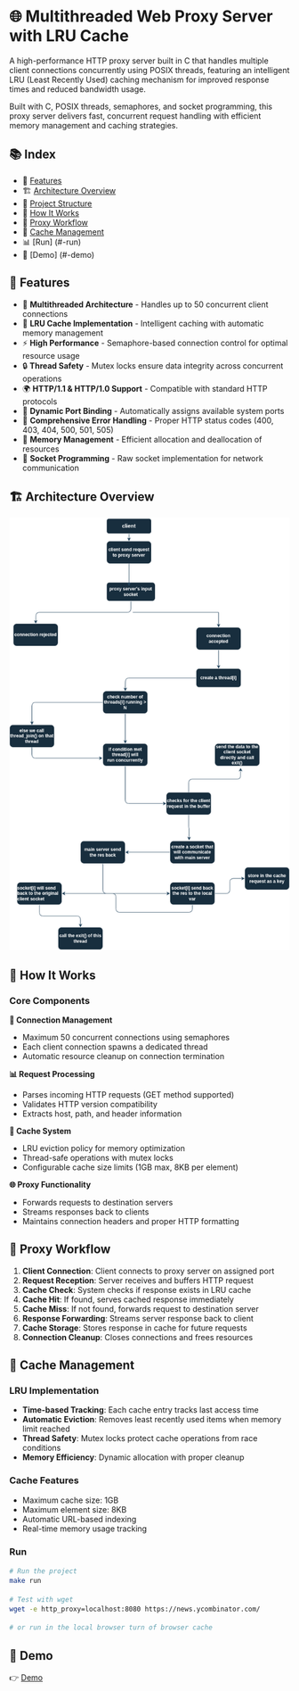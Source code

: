# 🌐 Multithreaded Web Proxy Server with LRU Cache

A high-performance HTTP proxy server built in C that handles multiple client connections concurrently using POSIX threads, featuring an intelligent LRU (Least Recently Used) caching mechanism for improved response times and reduced bandwidth usage.

Built with C, POSIX threads, semaphores, and socket programming, this proxy server delivers fast, concurrent request handling with efficient memory management and caching strategies.

## 📚 Index
- 🚀 [Features](#-features)
- 🏗️ [Architecture Overview](#️-architecture-overview)
- 📁 [Project Structure](#-project-structure)
- 🔧 [How It Works](#-how-it-works)
- 🚦 [Proxy Workflow](#-proxy-workflow)
- 🧠 [Cache Management](#-cache-management)
- 📊 [Run] (#-run)
- 🎥 [Demo] (#-demo)

## 🚀 Features

- 🔄 **Multithreaded Architecture** - Handles up to 50 concurrent client connections
- 🧠 **LRU Cache Implementation** - Intelligent caching with automatic memory management
- ⚡ **High Performance** - Semaphore-based connection control for optimal resource usage
- 🔒 **Thread Safety** - Mutex locks ensure data integrity across concurrent operations
- 🌍 **HTTP/1.1 & HTTP/1.0 Support** - Compatible with standard HTTP protocols
- 🎯 **Dynamic Port Binding** - Automatically assigns available system ports
- 📝 **Comprehensive Error Handling** - Proper HTTP status codes (400, 403, 404, 500, 501, 505)
- 🔧 **Memory Management** - Efficient allocation and deallocation of resources
- 📡 **Socket Programming** - Raw socket implementation for network communication

## 🏗️ Architecture Overview


![Architecture Diagram](./demo.drawio.png)



## 🔧 How It Works

### Core Components

**🔗 Connection Management**
- Maximum 50 concurrent connections using semaphores
- Each client connection spawns a dedicated thread
- Automatic resource cleanup on connection termination

**📊 Request Processing**
- Parses incoming HTTP requests (GET method supported)
- Validates HTTP version compatibility
- Extracts host, path, and header information

**🎯 Cache System**
- LRU eviction policy for memory optimization
- Thread-safe operations with mutex locks
- Configurable cache size limits (1GB max, 8KB per element)

**🌐 Proxy Functionality**
- Forwards requests to destination servers
- Streams responses back to clients
- Maintains connection headers and proper HTTP formatting

## 🚦 Proxy Workflow

1. **Client Connection**: Client connects to proxy server on assigned port
2. **Request Reception**: Server receives and buffers HTTP request
3. **Cache Check**: System checks if response exists in LRU cache
4. **Cache Hit**: If found, serves cached response immediately
5. **Cache Miss**: If not found, forwards request to destination server
6. **Response Forwarding**: Streams server response back to client
7. **Cache Storage**: Stores response in cache for future requests
8. **Connection Cleanup**: Closes connections and frees resources

## 🧠 Cache Management

### LRU Implementation
- **Time-based Tracking**: Each cache entry tracks last access time
- **Automatic Eviction**: Removes least recently used items when memory limit reached
- **Thread Safety**: Mutex locks protect cache operations from race conditions
- **Memory Efficiency**: Dynamic allocation with proper cleanup

### Cache Features
- Maximum cache size: 1GB
- Maximum element size: 8KB
- Automatic URL-based indexing
- Real-time memory usage tracking

### Run

```bash
# Run the project
make run

# Test with wget
wget -e http_proxy=localhost:8080 https://news.ycombinator.com/

# or run in the local browser turn of browser cache
```

## 🎥 Demo

👉 [Demo](./Demo.png)